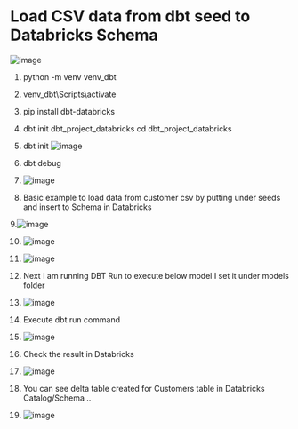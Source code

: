 # Load CSV data from dbt seed to Databricks Schema
![image](https://github.com/user-attachments/assets/79283537-a7f8-469e-8765-bdc63696488a)

1. python -m venv venv_dbt  

2. venv_dbt\Scripts\activate
3. pip install dbt-databricks
4. dbt init dbt_project_databricks
  cd dbt_project_databricks

5. dbt init
![image](https://github.com/user-attachments/assets/de0373f8-0f94-4e95-8560-b1301ad5610a)

6. dbt debug
     
8. ![image](https://github.com/user-attachments/assets/a5355a8b-e1aa-42c3-b3ee-91982b0100dc)
9. Basic example to load data from customer csv by putting under seeds and insert to Schema in Databricks

9.![image](https://github.com/user-attachments/assets/11939325-bf9f-447f-8ce7-ba55ad1bef15)  

 

10. ![image](https://github.com/user-attachments/assets/f5d730d5-170b-43c3-93fe-6e7bd24f157e)  

11. ![image](https://github.com/user-attachments/assets/56c44833-ef81-4007-a443-21b635a2b6cf)
12.  Next I am running DBT Run to execute below model I set it under models folder
13.  ![image](https://github.com/user-attachments/assets/bccea954-fec7-4cf8-b6c3-6c261e497357)
14.  Execute dbt run command   
15.  ![image](https://github.com/user-attachments/assets/0b8519a5-7faf-4235-8543-06da8e66b372)
16.  Check the result in Databricks
17.  ![image](https://github.com/user-attachments/assets/e2f78283-89ad-4a28-8742-e2b6efd983c3)
18.  You can see delta table created for Customers table in Databricks Catalog/Schema ..

19.  ![image](https://github.com/user-attachments/assets/b6ceffb3-c13f-4daa-9817-126cee81f621)






